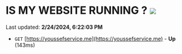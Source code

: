 # IS MY WEBSITE RUNNING ? [![](https://img.shields.io/static/v1?label=Sponsor&message=%E2%9D%A4&logo=GitHub&color=%23fe8e86)](https://github.com/sponsors/<username>)

Last updated: **2/24/2024, 6:22:03 PM**

- `GET` [https://youssefservice.me](https://youssefservice.me) - **Up** (143ms)
